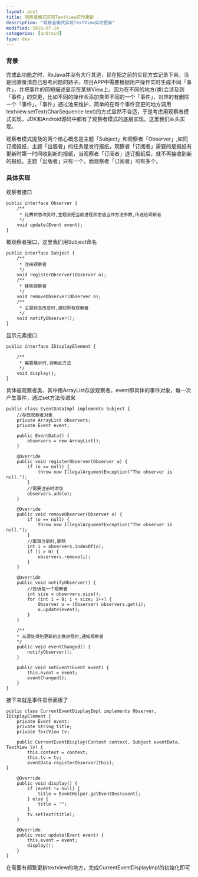 ```yaml
---
layout: post
title: 观察者模式实现TextView实时更新
description: "观察者模式实现TextView实时更新"
modified: 2016-07-14
categories: [android]
type: dev
---
```


### 背景

完成此功能之时，RxJava并没有大行其道，现在把之前的实现方式记录下来，当是回溯厘清自己思考问题的路子。项目APP中需要根据用户操作实时生成不同「事件」，并把事件的简短描述显示在某些View上。因为在不同的地方(类)会涉及到「事件」的变更，比如不同的操作会添加类型不同的一个「事件」，对应的有删除一个「事件」。「事件」通过池来维护，简单的在每个事件变更的地方调用textview.setText(CharSequence text)的方式显然不合适，于是考虑用观察者模式实现，JDK和Android源码中都有了观察者模式的底层实现。这里我们从头实现。

<!-- more -->

观察者模式提及的两个核心概念是主题「Subject」和观察者「Observer」,如同订阅报纸，主题「出版者」的任务是发行报纸，观察者「订阅者」需要的是报纸有更新时第一时间收到新的报纸，当观察者「订阅者」退订报纸后，就不再接收到新的报纸。主题「出版者」只有一个，而观察者「订阅者」可有多个。

### 具体实现

观察者接口

    public interface Observer {
        /**
         * 比赛状态改变时,主题会把当前进程状态值当作方法参数,传送给观察者
         */
        void update(Event event);
	}

被观察者接口，这里我们用Subject命名

    public interface Subject {
        /**
         * 注册观察者
         */
        void registerObserver(Observer o);
        /**
         * 移除观察者
         */
        void removeObserver(Observer o);
        /**
         * 主题状态改变时,通知所有观察者
         */
        void notifyObserver();
    }

显示元素接口

    public interface IDisplayElement {

        /**
         * 需要展示时,调用此方法
         */
    	void display();
	}

具体被观察者类，其中用ArrayList存放观察者，event即具体的事件对象，每一次产生事件，通过set方法传进来

    public class EventDataImpl implements Subject {
        //存放观察者对象
        private ArrayList observers;
        private Event event;

        public EventData() {
            observers = new ArrayList();
        }

       	@Override
        public void registerObserver(Observer o) {
            if (o == null) {
                throw new IllegalArgumentException("The observer is null.");
            }
            //需要注册时添加
            observers.add(o);
        }

        @Override
    	public void removeObserver(Observer o) {
        	if (o == null) {
            	throw new IllegalArgumentException("The observer is null.");
        	}
        	//取消注册时,删除
        	int i = observers.indexOf(o);
        	if (i > 0) {
            	observers.remove(i);
        	}
    	}

    	@Override
    	public void notifyObserver() {
        	//告诉每一个观察者
        	int size = observers.size();
        	for (int i = 0; i < size; i++) {
            	Observer o = (Observer) observers.get(i);
            	o.update(event);
        	}
    	}

    	/**
     	* 从源处得到更新的比赛进程时,通知观察者
     	*/
    	public void eventChanged() {
        	notifyObserver();
    	}

    	public void setEvent(Event event) {
        	this.event = event;
        	eventChanged();
    	}
	}

接下来就是事件显示面板了

	public class CurrentEventDisplayImpl implements Observer, IDisplayElement {
    	private Event event;
    	private String title;
    	private TextView tv;

    	public CurrentEventDisplay(Context context, Subject eventData, TextView tv) {
        	this.context = context;
        	this.tv = tv;
        	eventData.registerObserver(this);
    }

    	@Override
    	public void display() {
        	if (event != null) {
        	    title = EventHelper.getEventDes(event);
        	} else {
           		title = "";
        	}
        	tv.setText(title);
    	}

    	@Override
    	public void update(Event event) {
        	this.event = event;
        	display();
    	}
	}

在需要有频繁更新textview的地方，完成CurrentEventDisplayImpl的初始化即可
